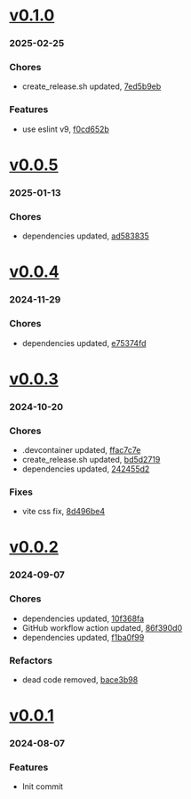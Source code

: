 # <a href='https://github.com/mrjackwills/screen_control_frontend/releases/tag/v0.1.0'>v0.1.0</a>
### 2025-02-25

### Chores
+ create_release.sh updated, [7ed5b9eb](https://github.com/mrjackwills/screen_control_frontend/commit/7ed5b9eb3749f974b370ad2d494c919badb11551)

### Features
+ use eslint v9, [f0cd652b](https://github.com/mrjackwills/screen_control_frontend/commit/f0cd652bf3d22daebafd537206dae86902adde51)

# <a href='https://github.com/mrjackwills/screen_control_frontend/releases/tag/v0.0.5'>v0.0.5</a>
### 2025-01-13

### Chores
+ dependencies updated, [ad583835](https://github.com/mrjackwills/screen_control_frontend/commit/ad583835e0ebe5f39a5c78b25bf5f0405d45d33e)

# <a href='https://github.com/mrjackwills/screen_control_frontend/releases/tag/v0.0.4'>v0.0.4</a>
### 2024-11-29

### Chores
+ dependencies updated, [e75374fd](https://github.com/mrjackwills/screen_control_frontend/commit/e75374fd47444135d4b5f6ba06cc9c23d38d34fd)

# <a href='https://github.com/mrjackwills/screen_control_frontend/releases/tag/v0.0.3'>v0.0.3</a>
### 2024-10-20

### Chores
+ .devcontainer updated, [ffac7c7e](https://github.com/mrjackwills/screen_control_frontend/commit/ffac7c7e85fc9c5661b7783158e0d65bf5f71028)
+ create_release.sh updated, [bd5d2719](https://github.com/mrjackwills/screen_control_frontend/commit/bd5d2719bb389298e966cf103888c2cff439245f)
+ dependencies updated, [242455d2](https://github.com/mrjackwills/screen_control_frontend/commit/242455d2bf9ec61678b815230b64d06d9b27c777)

### Fixes
+ vite css fix, [8d496be4](https://github.com/mrjackwills/screen_control_frontend/commit/8d496be47f0ba768a721a184aaf3d892b7e56a85)

# <a href='https://github.com/mrjackwills/screen_control_frontend/releases/tag/v0.0.2'>v0.0.2</a>
### 2024-09-07

### Chores
+ dependencies updated, [10f368fa](https://github.com/mrjackwills/screen_control_frontend/commit/10f368fa745ba505e9ae2dd6e73643c0e1c20358)
+ GitHub workflow action updated, [86f390d0](https://github.com/mrjackwills/screen_control_frontend/commit/86f390d0ec4c231464cffbdf1c53fe1583f42bd6)
+ dependencies updated, [f1ba0f99](https://github.com/mrjackwills/screen_control_frontend/commit/f1ba0f992b983603f3a05c40bbfd8aab88130e4a)

### Refactors
+ dead code removed, [bace3b98](https://github.com/mrjackwills/screen_control_frontend/commit/bace3b98bdf3c9d62f0838b218cda5fe495eaaf4)

# <a href='https://github.com/mrjackwills/screen_control_frontend/releases/tag/v0.0.1'>v0.0.1</a>
### 2024-08-07

### Features
+ Init commit
